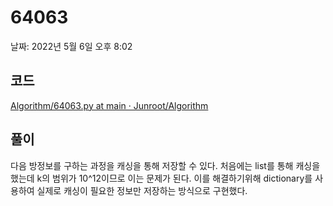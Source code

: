 # 64063

날짜: 2022년 5월 6일 오후 8:02

## 코드

[Algorithm/64063.py at main · Junroot/Algorithm](https://github.com/Junroot/Algorithm/blob/main/programmers/64063.py)

## 풀이

다음 방정보를 구하는 과정을 캐싱을 통해 저장할 수 있다. 처음에는 list를 통해 캐싱을 했는데 k의 범위가 10^12이므로 이는 문제가 된다. 이를 해결하기위해 dictionary를 사용하여 실제로 캐싱이 필요한 정보만 저장하는 방식으로 구현했다.